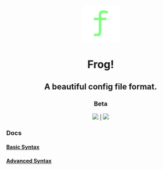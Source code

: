 <div align="center">
<img src="/media/frog-icon.png" height="100">

# Frog!
## A beautiful config file format.
### Beta
<a href="http://vimp.rhhen.xyz/Licenses/lookinggood/lice/LICENSE.html"><img src="https://badgen.net/static/license/VIMPPDL%201.0.2/black"></a>
|
<a href="http://go.dev/"><img src="http://badgen.net/static/Go/1.24?icon=https%3A%2F%2Fgo.dev%2Fblog%2Fgo-brand%2FGo-Logo%2FSVG%2FGo-Logo_White.svg"></a>
</div>

### Docs
#### <a href="/docs/syntax.md">Basic Syntax</a>
#### <a href="/docs/ad_syntax.md">Advanced Syntax</a>